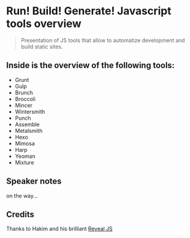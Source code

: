 # Run! Build! Generate! Javascript tools overview

> Presentation of JS tools that allow to automatize development and build static sites.

## Inside is the overview of the following tools:

- Grunt
- Gulp
- Brunch
- Broccoli
- Mincer
- Wintersmith
- Punch
- Assemble
- Metalsmith
- Hexo
- Mimosa
- Harp
- Yeoman
- Mixture


## Speaker notes

on the way...


## Credits

Thanks to Hakim and his brilliant [Reveal JS](https://github.com/hakimel/reveal.js/)
